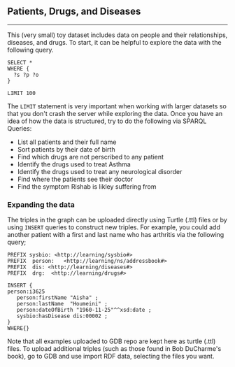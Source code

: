 ## Patients, Drugs, and Diseases
---
This (very small) toy dataset includes data on people and their relationships, diseases, and drugs. To start, it can be helpful to explore the data with the following query.

```
SELECT *
WHERE {
  ?s ?p ?o
}

LIMIT 100
```

The `LIMIT` statement is very important when working with larger datasets so that you don't crash the server while exploring the data. Once you have an idea of how the data is structured, try to do the following via SPARQL Queries:
- List all patients and their full name
- Sort patients by their date of birth
- Find which drugs are not perscribed to any patient
- Identify the drugs used to treat Asthma
- Identify the drugs used to treat any neurological disorder
- Find where the patients see their doctor
- Find the symptom Rishab is likley suffering from


### Expanding the data
The triples in the graph can be uploaded directly using Turtle (.ttl) files or by using `INSERT` queries to construct new triples. For example, you could add another patient with a first and last name who has arthritis via the following query;

```
PREFIX sysbio: <http://learning/sysbio#> 
PREFIX  person:   <http://learning/ns/addressbook#> 
PREFIX  dis: <http://learning/diseases#> 
PREFIX  drg:  <http://learning/drugs#> 

INSERT {
person:i3625
   person:firstName "Aisha" ; 
   person:lastName  "Houmeini" ;
   person:dateOfBirth "1960-11-25"^^xsd:date ;
   sysbio:hasDisease dis:00002 ;
}
WHERE{}
```

Note that all examples uploaded to GDB repo are kept here as turtle (.ttl) files. To upload additional triples (such as those found in Bob DuCharme's book), go to GDB and use import RDF data, selecting the files you want.
